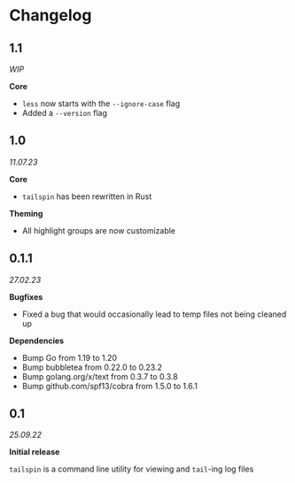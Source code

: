 # Changelog

## 1.1

_WIP_

**Core**

- `less` now starts with the `--ignore-case` flag
- Added a `--version` flag

## 1.0

_11.07.23_

**Core**

- `tailspin` has been rewritten in Rust

**Theming**

- All highlight groups are now customizable

## 0.1.1

_27.02.23_

**Bugfixes**

- Fixed a bug that would occasionally lead to temp files not being cleaned up

**Dependencies**

- Bump Go from 1.19 to 1.20
- Bump bubbletea from 0.22.0 to 0.23.2
- Bump golang.org/x/text from 0.3.7 to 0.3.8
- Bump github.com/spf13/cobra from 1.5.0 to 1.6.1

## 0.1

_25.09.22_

**Initial release**

`tailspin` is a command line utility for viewing and `tail`-ing log files
